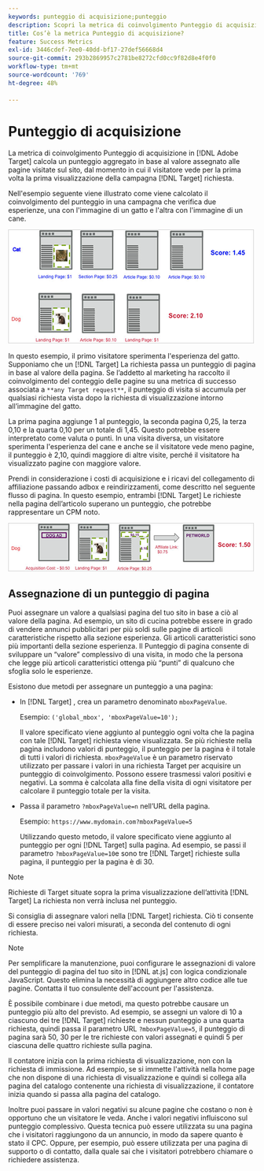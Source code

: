 ```yaml
---
keywords: punteggio di acquisizione;punteggio
description: Scopri la metrica di coinvolgimento Punteggio di acquisizione in Adobe [!DNL Target] che calcola un punteggio aggregato in base al valore assegnato alle pagine visitate sul sito.
title: Cos’è la metrica Punteggio di acquisizione?
feature: Success Metrics
exl-id: 3446cdef-7ee0-40dd-bf17-27def56668d4
source-git-commit: 293b2869957c2781be8272cfd0cc9f82d8e4f0f0
workflow-type: tm+mt
source-wordcount: '769'
ht-degree: 48%

---
```


# Punteggio di acquisizione

La metrica di coinvolgimento Punteggio di acquisizione in [!DNL Adobe Target] calcola un punteggio aggregato in base al valore assegnato alle pagine visitate sul sito, dal momento in cui il visitatore vede per la prima volta la prima visualizzazione della campagna [!DNL Target] richiesta.

Nell&#39;esempio seguente viene illustrato come viene calcolato il coinvolgimento del punteggio in una campagna che verifica due esperienze, una con l&#39;immagine di un gatto e l&#39;altra con l&#39;immagine di un cane.

![esempio_punteggio immagine](assets/example_score.png)

In questo esempio, il primo visitatore sperimenta l&#39;esperienza del gatto. Supponiamo che un [!DNL Target] La richiesta passa un punteggio di pagina in base al valore della pagina. Se l’addetto al marketing ha raccolto il coinvolgimento del conteggio delle pagine su una metrica di successo associata a `**any Target request**`, il punteggio di visita si accumula per qualsiasi richiesta vista dopo la richiesta di visualizzazione intorno all’immagine del gatto.

La prima pagina aggiunge 1 al punteggio, la seconda pagina 0,25, la terza 0,10 e la quarta 0,10 per un totale di 1,45. Questo potrebbe essere interpretato come valuta o punti. In una visita diversa, un visitatore sperimenta l&#39;esperienza del cane e anche se il visitatore vede meno pagine, il punteggio è 2,10, quindi maggiore di altre visite, perché il visitatore ha visualizzato pagine con maggiore valore.

Prendi in considerazione i costi di acquisizione e i ricavi del collegamento di affiliazione passando adbox e reindirizzamenti, come descritto nel seguente flusso di pagina. In questo esempio, entrambi [!DNL Target] Le richieste nella pagina dell’articolo superano un punteggio, che potrebbe rappresentare un CPM noto.

![immagine example_score2](assets/example_score2.png)

## Assegnazione di un punteggio di pagina

Puoi assegnare un valore a qualsiasi pagina del tuo sito in base a ciò al valore della pagina. Ad esempio, un sito di cucina potrebbe essere in grado di vendere annunci pubblicitari per più soldi sulle pagine di articoli caratteristiche rispetto alla sezione esperienza. Gli articoli caratteristici sono più importanti della sezione esperienza. Il Punteggio di pagina consente di sviluppare un “valore” complessivo di una visita, in modo che la persona che legge più articoli caratteristici ottenga più “punti” di qualcuno che sfoglia solo le esperienze.

Esistono due metodi per assegnare un punteggio a una pagina:

* In [!DNL Target] , crea un parametro denominato `mboxPageValue`.

   Esempio: `('global_mbox', 'mboxPageValue=10');`

   Il valore specificato viene aggiunto al punteggio ogni volta che la pagina con tale [!DNL Target] richiesta viene visualizzata. Se più richieste nella pagina includono valori di punteggio, il punteggio per la pagina è il totale di tutti i valori di richiesta. `mboxPageValue` è un parametro riservato utilizzato per passare i valori in una richiesta Target per acquisire un punteggio di coinvolgimento. Possono essere trasmessi valori positivi e negativi. La somma è calcolata alla fine della visita di ogni visitatore per calcolare il punteggio totale per la visita.

* Passa il parametro `?mboxPageValue=n` nell’URL della pagina.

   Esempio: `https://www.mydomain.com?mboxPageValue=5`

   Utilizzando questo metodo, il valore specificato viene aggiunto al punteggio per ogni [!DNL Target] sulla pagina. Ad esempio, se passi il parametro `?mboxPageValue=10`e sono tre [!DNL Target] richieste sulla pagina, il punteggio per la pagina è di 30.

>[!NOTE]
>
>Richieste di Target situate sopra la prima visualizzazione dell’attività [!DNL Target] La richiesta non verrà inclusa nel punteggio.

Si consiglia di assegnare valori nella [!DNL Target] richiesta. Ciò ti consente di essere preciso nei valori misurati, a seconda del contenuto di ogni richiesta.

>[!NOTE]
>
>Per semplificare la manutenzione, puoi configurare le assegnazioni di valore del punteggio di pagina del tuo sito in [!DNL at.js] con logica condizionale JavaScript. Questo elimina la necessità di aggiungere altro codice alle tue pagine. Contatta il tuo consulente dell&#39;account per l&#39;assistenza.

È possibile combinare i due metodi, ma questo potrebbe causare un punteggio più alto del previsto. Ad esempio, se assegni un valore di 10 a ciascuno dei tre [!DNL Target] richieste e nessun punteggio a una quarta richiesta, quindi passa il parametro URL `?mboxPageValue=5`, il punteggio di pagina sarà 50, 30 per le tre richieste con valori assegnati e quindi 5 per ciascuna delle quattro richieste sulla pagina.

Il contatore inizia con la prima richiesta di visualizzazione, non con la richiesta di immissione. Ad esempio, se si immette l&#39;attività nella home page che non dispone di una richiesta di visualizzazione e quindi si collega alla pagina del catalogo contenente una richiesta di visualizzazione, il contatore inizia quando si passa alla pagina del catalogo.

Inoltre puoi passare in valori negativi su alcune pagine che costano o non è opportuno che un visitatore le veda. Anche i valori negativi influiscono sul punteggio complessivo. Questa tecnica può essere utilizzata su una pagina che i visitatori raggiungono da un annuncio, in modo da sapere quanto è stato il CPC. Oppure, per esempio, può essere utilizzata per una pagina di supporto o di contatto, dalla quale sai che i visitatori potrebbero chiamare o richiedere assistenza.
